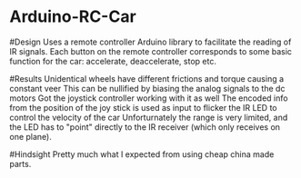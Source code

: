 # Arduino-RC-Car

#Design
Uses a remote controller Arduino library to facilitate the reading of IR signals.
Each button on the remote controller corresponds to some basic function for the car: accelerate, deaccelerate, stop etc.

#Results
Unidentical wheels have different frictions and torque causing a constant veer
This can be nullified by biasing the analog signals to the dc motors
Got the joystick controller working with it as well
The encoded info from the position of the joy stick is used as input to flicker the IR LED to control the velocity of the car
Unforturnately the range is very limited, and the LED has to "point" directly to the IR receiver (which only receives on one plane).


#Hindsight
Pretty much what I expected from using cheap china made parts.

